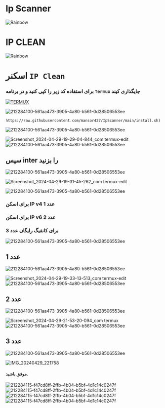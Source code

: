 # Ip Scanner
![Rainbow](https://github.com/mansor427/IpScanner/assets/104245967/08ccb46c-51a3-4d16-a0a4-27fb7492d35d)
# IP CLEAN
![Rainbow](https://github.com/mansor427/IpScanner/assets/104245967/08ccb46c-51a3-4d16-a0a4-27fb7492d35d)


# اسکنر `IP Clean`

### برای استفاده کد زیر را کپی کنید و در برنامه `Termux` جایگذاری کیند
<a href="https://f-droid.org/en/packages/com.termux">
    <img alt="TERMUX" src="https://img.shields.io/static/v1?label&message=TERMUX&color=7E3ACE&style=for-the-badge" />
</a>


![212284100-561aa473-3905-4a80-b561-0d28506553ee](https://github.com/mansor427/IpScanner/assets/104245967/b09437c5-ffbc-49b9-ab64-fd138739dd66)

```
https://raw.githubusercontent.com/mansor427/IpScanner/main/install.sh)
```

![212284100-561aa473-3905-4a80-b561-0d28506553ee](https://github.com/mansor427/IpScanner/assets/104245967/b09437c5-ffbc-49b9-ab64-fd138739dd66)

![Screenshot_2024-04-29-19-29-04-844_com termux-edit](https://github.com/mansor427/IpScanner/assets/104245967/70e1785d-3c5a-4ad8-9022-e7c26feef5a3)
![212284100-561aa473-3905-4a80-b561-0d28506553ee](https://github.com/mansor427/IpScanner/assets/104245967/b09437c5-ffbc-49b9-ab64-fd138739dd66)


## سپس inter را بزنید
![212284100-561aa473-3905-4a80-b561-0d28506553ee](https://github.com/mansor427/IpScanner/assets/104245967/b09437c5-ffbc-49b9-ab64-fd138739dd66)

![Screenshot_2024-04-29-19-31-45-262_com termux-edit](https://github.com/mansor427/IpScanner/assets/104245967/080fb234-0cd3-4282-b573-20e908aa0eaa)

![212284100-561aa473-3905-4a80-b561-0d28506553ee](https://github.com/mansor427/IpScanner/assets/104245967/b09437c5-ffbc-49b9-ab64-fd138739dd66)

### برای اسکن IP v4 عدد 1
### برای اسکن IP v6 عدد 2
### برای کانفیگ رایگان عدد 3
![212284100-561aa473-3905-4a80-b561-0d28506553ee](https://github.com/mansor427/IpScanner/assets/104245967/b09437c5-ffbc-49b9-ab64-fd138739dd66)

## عدد 1
![212284100-561aa473-3905-4a80-b561-0d28506553ee](https://github.com/mansor427/IpScanner/assets/104245967/b09437c5-ffbc-49b9-ab64-fd138739dd66)

![Screenshot_2024-04-29-19-33-13-513_com termux-edit](https://github.com/mansor427/IpScanner/assets/104245967/59d4debf-923a-40f7-8b70-5268b3e1d074)
![212284100-561aa473-3905-4a80-b561-0d28506553ee](https://github.com/mansor427/IpScanner/assets/104245967/b09437c5-ffbc-49b9-ab64-fd138739dd66)

## عدد 2

![212284100-561aa473-3905-4a80-b561-0d28506553ee](https://github.com/mansor427/IpScanner/assets/104245967/b09437c5-ffbc-49b9-ab64-fd138739dd66)

![Screenshot_2024-04-29-21-53-20-094_com termux](https://github.com/mansor427/IpScanner/assets/104245967/0aec69ab-0e1d-4181-9d29-6bd733b71c77)
![212284100-561aa473-3905-4a80-b561-0d28506553ee](https://github.com/mansor427/IpScanner/assets/104245967/b09437c5-ffbc-49b9-ab64-fd138739dd66)

## عدد 3
![212284100-561aa473-3905-4a80-b561-0d28506553ee](https://github.com/mansor427/IpScanner/assets/104245967/b09437c5-ffbc-49b9-ab64-fd138739dd66)

![IMG_20240429_221758](https://github.com/mansor427/IpScanner/assets/104245967/346f9383-4735-4bd8-858f-97a58e4156fe)

#### موفق باشید.



![212284115-f47cd8ff-2ffb-4b04-b5bf-4d1c14c0247f](https://github.com/mansor427/IpScanner/assets/104245967/8d2882da-db07-4bc0-b314-8c32bed27cce)
![212284115-f47cd8ff-2ffb-4b04-b5bf-4d1c14c0247f](https://github.com/mansor427/IpScanner/assets/104245967/8d2882da-db07-4bc0-b314-8c32bed27cce)
![212284115-f47cd8ff-2ffb-4b04-b5bf-4d1c14c0247f](https://github.com/mansor427/IpScanner/assets/104245967/8d2882da-db07-4bc0-b314-8c32bed27cce)
![212284115-f47cd8ff-2ffb-4b04-b5bf-4d1c14c0247f](https://github.com/mansor427/IpScanner/assets/104245967/8d2882da-db07-4bc0-b314-8c32bed27cce)



